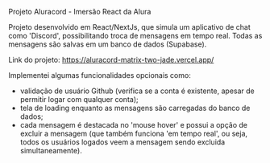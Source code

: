 Projeto Aluracord - Imersão React da Alura

Projeto desenvolvido em React/NextJs, que simula um aplicativo de chat como 'Discord', possibilitando troca de mensagens em tempo real. Todas as mensagens são salvas em um banco de dados (Supabase).

Link do projeto:
https://aluracord-matrix-two-jade.vercel.app/

Implementei algumas funcionalidades opcionais como:
- validação de usuário Github (verifica se a conta é existente, apesar de permitir logar com qualquer conta);
- tela de loading enquanto as mensagens são carregadas do banco de dados;
- cada mensagem é destacada no 'mouse hover' e possui a opção de excluir a mensagem (que também funciona 'em tempo real', ou seja, todos os usuários logados veem a mensagem sendo excluida simultaneamente).
